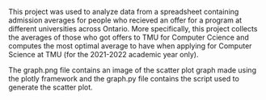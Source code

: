 This project was used to analyze data from a spreadsheet containing admission averages for people who recieved an offer for a 
program at different universities across Ontario. More specifically, this project collects the averages of those who got offers 
to TMU for Computer Ccience and computes the most optimal average to have when applying for Computer Science at TMU (for the 2021-2022 academic year only).

The graph.png file contains an image of the scatter plot graph made using the plotly framework and the graph.py file contains the script used to generate the scatter plot. 
